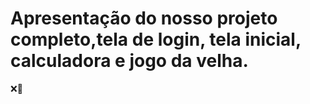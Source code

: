 # Apresentação do nosso projeto completo,tela de login, tela inicial, calculadora e jogo da velha. 
❌🔢
